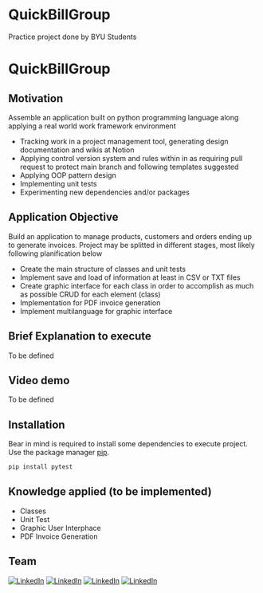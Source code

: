 # QuickBillGroup
Practice project done by BYU Students


# QuickBillGroup

## Motivation
Assemble an application built on python programming language along applying a real world work framework environment
- Tracking work in a project management tool, generating design documentation and wikis at Notion
- Applying control version system and rules within in as requiring pull request to protect main branch and following templates suggested
- Applying OOP pattern design
- Implementing unit tests
- Experimenting new dependencies and/or packages

## Application Objective
Build an application to manage products, customers and orders ending up to generate invoices. Project may be splitted in different stages, most likely following planification below
- Create the main structure of classes and unit tests
- Implement save and load of information at least in CSV or TXT files
- Create graphic interface for each class in order to accomplish as much as possible CRUD for each element (class)
- Implementation for PDF invoice generation
- Implement multilanguage for graphic interface

## Brief Explanation to execute
To be defined

## Video demo
To be defined

## Installation
Bear in mind is required to install some dependencies to execute project. Use the package manager [pip](https://pip.pypa.io/en/stable/).

```bash
pip install pytest
```

## Knowledge applied (to be implemented)
- Classes
- Unit Test
- Graphic User Interphace
- PDF Invoice Generation

## Team
[![LinkedIn](https://img.shields.io/badge/camilo--ferreira-blue?logo=linkedin&link=https://www.linkedin.com/in/camiloferreirafosalba/?locale=en_US)](https://www.linkedin.com/in/camiloferreirafosalba/?locale=en_US)
[![LinkedIn](https://img.shields.io/badge/fernando--chazarreta-blue?logo=linkedin&link=https://www.linkedin.com/in/fernandochazarreta/)](https://www.linkedin.com/in/fernandochazarreta/)
[![LinkedIn](https://img.shields.io/badge/gustavo--bispo-blue?logo=linkedin&link=https://www.linkedin.com/in/gustavo-bispo-b515891bb/)](https://www.linkedin.com/in/gustavo-bispo-b515891bb/)
[![LinkedIn](https://img.shields.io/badge/marcelo--aguirre-blue?logo=linkedin&link=https://www.linkedin.com/in/marcelo-aguirre-4b01a6184/)](https://www.linkedin.com/in/marcelo-aguirre-4b01a6184/)
